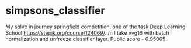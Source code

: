 # simpsons_classifier
My solve in  journey springfield competition, one of the task Deep Learning School https://stepik.org/course/124069/. /n
I take vvg16 with batch normalization and unfreeze classifier layer.
Public score - 0.95005.

